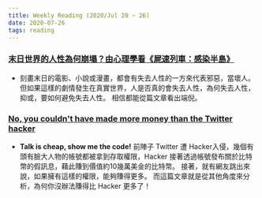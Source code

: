 ```yaml
---
title: Weekly Reading (2020/Jul 20 ~ 26)
date: 2020-07-26
tags: reading
---
```


### [末日世界的人性為何崩塌？由心理學看《屍速列車：感染半島》](https://pansci.asia/archives/188867)
  * 刻畫末日的電影、小說或漫畫，都會有失去人性的一方來代表邪惡，當壞人。 但如果這樣的劇情發生在真實世界，人是否真的會失去人性，為何失去人性，抑或，要如何避免失去人性。 相信都能從篇文章看出端倪。

### [No, you couldn't have made more money than the Twitter hacker](https://fortenf.org/e/security/2020/07/15/twitter-hack.html)
  * **Talk is cheap, show me the code!**
    前陣子 Twitter 遭 Hacker入侵，幾個有頭有臉大人物的帳號都被拿到存取權限，Hacker 接著透過帳號發布關於比特幣的假訊息，藉此賺到價值約10幾萬美金的比特幣。
  接著，就有網友跳出來說，如果擁有這樣的權限，能夠賺得更多。 而這篇文章就是從其他角度來分析，為何你沒辦法賺得比 Hacker 更多了！
